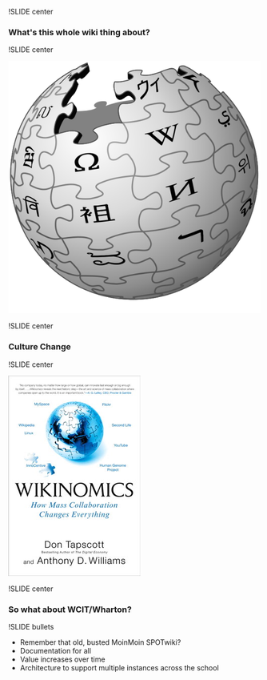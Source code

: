 !SLIDE center

### What's this whole wiki thing about? ###

!SLIDE center

![Wikipedia](wikipedia.png)

!SLIDE center

### Culture Change ###

!SLIDE center

![Wikinomics](wikinomics.jpg)

!SLIDE center

### So what about WCIT/Wharton? ###

!SLIDE bullets

* Remember that old, busted MoinMoin SPOTwiki?
* Documentation for all
* Value increases over time
* Architecture to support multiple instances across the school
